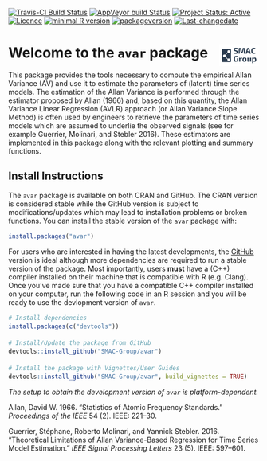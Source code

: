 
<!-- README.md is generated from README.Rmd. Please edit that file -->

[![Travis-CI Build
Status](https://travis-ci.org/SMAC-Group/avar.svg?branch=master)](https://travis-ci.org/SMAC-Group/avar)
[![AppVeyor build
Status](https://ci.appveyor.com/api/projects/status/github/SMAC-Group/avar?branch=master&svg=true)](https://ci.appveyor.com/project/SMAC-Group/avar)
[![Project Status:
Active](http://www.repostatus.org/badges/latest/active.svg)](http://www.repostatus.org/#active)
[![Licence](https://img.shields.io/badge/licence-AGPL--3.0-blue.svg)](https://opensource.org/licenses/AGPL-3.0)
[![minimal R
version](https://img.shields.io/badge/R%3E%3D-3.4.0-6666ff.svg)](https://cran.r-project.org/)
[![packageversion](https://img.shields.io/badge/Package%20version-0.1.0-orange.svg?style=flat-square)](https://github.com/SMAC-Group/avar/blob/master/DESCRIPTION)
[![Last-changedate](https://img.shields.io/badge/last%20change-2019--08--29-yellowgreen.svg)](https://github.com/SMAC-Group/avar)

# Welcome to the `avar` package <a href="https://smac-group.com/"><img src="man/figures/logo.png" align="right" style="width: 16%; height: 16%"/></a>

This package provides the tools necessary to compute the empirical Allan
Variance (AV) and use it to estimate the parameters of (latent) time
series models. The estimation of the Allan Variance is performed through
the estimator proposed by Allan (1966) and, based on this quantity, the
Allan Variance Linear Regression (AVLR) approach (or Allan Variance
Slope Method) is often used by engineers to retrieve the parameters of
time series models which are assumed to underlie the observed signals
(see for example Guerrier, Molinari, and Stebler 2016). These estimators
are implemented in this package along with the relevant plotting and
summary functions.

## Install Instructions

The `avar` package is available on both CRAN and GitHub. The CRAN
version is considered stable while the GitHub version is subject to
modifications/updates which may lead to installation problems or broken
functions. You can install the stable version of the `avar` package
with:

``` r
install.packages("avar")
```

For users who are interested in having the latest developments, the
[GitHub](https://github.com/SMAC-Group/avar) version is ideal although
more dependencies are required to run a stable version of the package.
Most importantly, users **must** have a (C++) compiler installed on
their machine that is compatible with R (e.g. Clang). Once you’ve made
sure that you have a compatible C++ compiler installed on your computer,
run the following code in an R session and you will be ready to use the
devlopment version of `avar`.

``` r
# Install dependencies
install.packages(c("devtools"))

# Install/Update the package from GitHub
devtools::install_github("SMAC-Group/avar")

# Install the package with Vignettes/User Guides 
devtools::install_github("SMAC-Group/avar", build_vignettes = TRUE)
```

*The setup to obtain the development version of `avar` is
platform-dependent.*

<div id="refs" class="references">

<div id="ref-allan1966statistics">

Allan, David W. 1966. “Statistics of Atomic Frequency Standards.”
*Proceedings of the IEEE* 54 (2). IEEE: 221–30.

</div>

<div id="ref-guerrier2016theoretical">

Guerrier, Stéphane, Roberto Molinari, and Yannick Stebler. 2016.
“Theoretical Limitations of Allan Variance-Based Regression for Time
Series Model Estimation.” *IEEE Signal Processing Letters* 23 (5). IEEE:
597–601.

</div>

</div>
